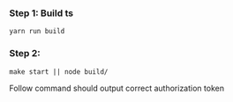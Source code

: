 ### Step 1: Build ts
```
yarn run build
```
### Step 2: 
```
make start || node build/
```
Follow command should output correct authorization token